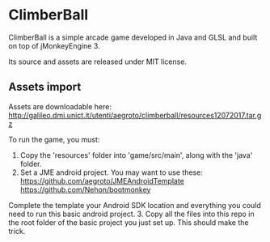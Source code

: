 # ClimberBall
ClimberBall is a simple arcade game developed in Java and GLSL and built on top of jMonkeyEngine 3.

Its source and assets are released under MIT license.

## Assets import

Assets are downloadable here: http://galileo.dmi.unict.it/utenti/aegroto/climberball/resources12072017.tar.gz

To run the game, you must:

1. Copy the 'resources' folder into 'game/src/main', along with the 'java' folder.
2. Set a JME android project. You may want to use these:
  https://github.com/aegroto/JMEAndroidTemplate
  https://github.com/Nehon/bootmonkey

Complete the template your Android SDK location and everything you could need to run this basic android project.
3. Copy all the files into this repo in the root folder of the basic project you just set up. This should make the trick.
